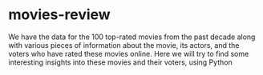 # movies-review
We have the data for the 100 top-rated movies from the past decade along with various pieces of information about the movie, its actors, and the voters who have rated these movies online. Here we will try to find some interesting insights into these movies and their voters, using Python
